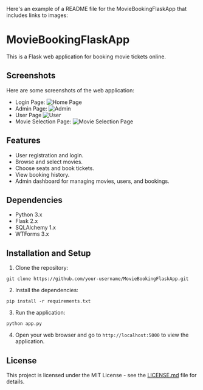 Here's an example of a README file for the MovieBookingFlaskApp that includes links to images:

# MovieBookingFlaskApp

This is a Flask web application for booking movie tickets online.

## Screenshots

Here are some screenshots of the web application:

- Login Page: ![Home Page](https://files.catbox.moe/59gkd2.png)
- Admin Page: ![Admin](https://files.catbox.moe/3ft5yd.png)
- User Page ![User](https://files.catbox.moe/3ft5yd.png)
- Movie Selection Page: ![Movie Selection Page](https://files.catbox.moe/m08mo1.png)

## Features

- User registration and login.
- Browse and select movies.
- Choose seats and book tickets.
- View booking history.
- Admin dashboard for managing movies, users, and bookings.

## Dependencies

- Python 3.x
- Flask 2.x
- SQLAlchemy 1.x
- WTForms 3.x

## Installation and Setup

1. Clone the repository:

```
git clone https://github.com/your-username/MovieBookingFlaskApp.git
```

2. Install the dependencies:

```
pip install -r requirements.txt
```

3. Run the application:

```
python app.py
```

4. Open your web browser and go to `http://localhost:5000` to view the application.

## License

This project is licensed under the MIT License - see the [LICENSE.md](LICENSE.md) file for details.
